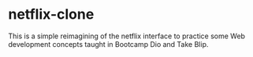 # netflix-clone
This is a simple reimagining of the netflix interface to practice some Web development concepts taught in Bootcamp Dio and Take Blip.
